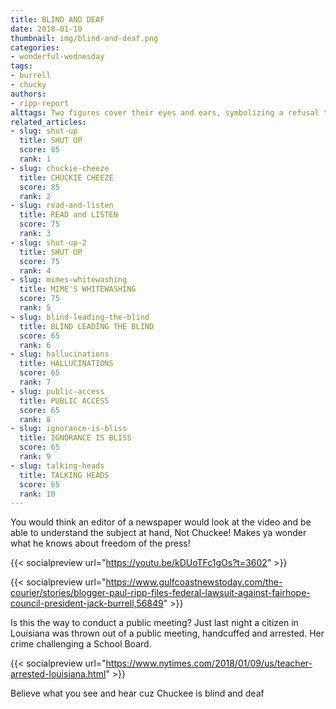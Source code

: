 ```yaml
---
title: BLIND AND DEAF
date: 2018-01-10
thumbnail: img/blind-and-deaf.png
categories:
- wonderful-wednesday
tags:
- burrell
- chucky
authors:
- ripp-report
alttags: Two figures cover their eyes and ears, symbolizing a refusal to listen regarding freedom of the press and public meetings
related_articles:
- slug: shut-up
  title: SHUT UP
  score: 85
  rank: 1
- slug: chuckie-cheeze
  title: CHUCKIE CHEEZE
  score: 85
  rank: 2
- slug: read-and-listen
  title: READ and LISTEN
  score: 75
  rank: 3
- slug: shut-up-2
  title: SHUT UP
  score: 75
  rank: 4
- slug: mimes-whitewashing
  title: MIME'S WHITEWASHING
  score: 75
  rank: 5
- slug: blind-leading-the-blind
  title: BLIND LEADING THE BLIND
  score: 65
  rank: 6
- slug: hallucinations
  title: HALLUCINATIONS
  score: 65
  rank: 7
- slug: public-access
  title: PUBLIC ACCESS
  score: 65
  rank: 8
- slug: ignorance-is-bliss
  title: IGNORANCE IS BLISS
  score: 65
  rank: 9
- slug: talking-heads
  title: TALKING HEADS
  score: 65
  rank: 10
---
```

You would think an editor of a newspaper would look at the video and be able to understand the subject at hand, Not Chuckee! Makes ya wonder what he knows about freedom of the press!

{{< socialpreview url="https://youtu.be/kDUoTFc1gOs?t=3602" >}}

{{< socialpreview url="https://www.gulfcoastnewstoday.com/the-courier/stories/blogger-paul-ripp-files-federal-lawsuit-against-fairhope-council-president-jack-burrell,56849" >}}

Is this the way to conduct a public meeting? Just last night a citizen in Louisiana was thrown out of a public meeting, handcuffed and arrested. Her crime challenging a School Board.

{{< socialpreview url="https://www.nytimes.com/2018/01/09/us/teacher-arrested-louisiana.html" >}}

Believe what you see and hear cuz Chuckee is blind and deaf
